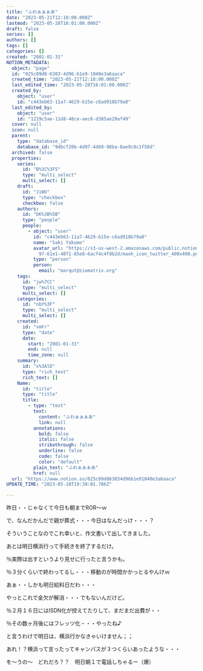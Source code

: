 ```yaml
---
title: "ふわぁぁぁあ"
date: "2023-05-21T12:18:00.000Z"
lastmod: "2023-05-28T16:01:00.000Z"
draft: false
series: []
authors: []
tags: []
categories: []
created: "2001-01-31"
NOTION_METADATA:
  object: "page"
  id: "025c09d8-6303-4d96-b1e9-1040e3a6aaca"
  created_time: "2023-05-21T12:18:00.000Z"
  last_edited_time: "2023-05-28T16:01:00.000Z"
  created_by:
    object: "user"
    id: "c443eb63-11a7-4629-b15e-c6ad918b79a0"
  last_edited_by:
    object: "user"
    id: "1219c5ae-11d8-48ce-aec6-d385ae29af49"
  cover: null
  icon: null
  parent:
    type: "database_id"
    database_id: "9dbcf20b-4d97-4d69-98ba-8ae9c8c1f58d"
  archived: false
  properties:
    series:
      id: "B%3C%3FS"
      type: "multi_select"
      multi_select: []
    draft:
      id: "JiWU"
      type: "checkbox"
      checkbox: false
    authors:
      id: "bK%3B%5B"
      type: "people"
      people:
        - object: "user"
          id: "c443eb63-11a7-4629-b15e-c6ad918b79a0"
          name: "Saki Yakumo"
          avatar_url: "https://s3-us-west-2.amazonaws.com/public.notion-static.com/3ad1c4\
            97-61e1-48f1-85e8-6acf4c4fdb2d/maoh_icon_twitter_400x400.png"
          type: "person"
          person:
            email: "marqut@ziomatrix.org"
    tags:
      id: "jw%7CC"
      type: "multi_select"
      multi_select: []
    categories:
      id: "nbY%3F"
      type: "multi_select"
      multi_select: []
    created:
      id: "vmFr"
      type: "date"
      date:
        start: "2001-01-31"
        end: null
        time_zone: null
    summary:
      id: "x%3AlD"
      type: "rich_text"
      rich_text: []
    Name:
      id: "title"
      type: "title"
      title:
        - type: "text"
          text:
            content: "ふわぁぁぁあ"
            link: null
          annotations:
            bold: false
            italic: false
            strikethrough: false
            underline: false
            code: false
            color: "default"
          plain_text: "ふわぁぁぁあ"
          href: null
  url: "https://www.notion.so/025c09d863034d96b1e91040e3a6aaca"
UPDATE_TIME: "2023-05-28T19:39:01.786Z"

---
```

<link rel="stylesheet" href="https://cdn.jsdelivr.net/npm/katex@0.16.2/dist/katex.min.css" integrity="sha384-bYdxxUwYipFNohQlHt0bjN/LCpueqWz13HufFEV1SUatKs1cm4L6fFgCi1jT643X" crossorigin="anonymous">


昨日・・じゃなくて今日も朝までROR～ｗ


で、なんだかんだで親が葬式・・・今日はなんだっけ・・・？


そういうことなのでこれ幸いと、作文書いて出してきました。


あとは明日横浜行って手続きを終了するだけ。


％実際は出すというより見せに行ったと言うかも。


％３分くらいで終わってるし・・・移動のが時間かかっとるやんけｗ


あぁ・・しかも明日給料日だわ・・・


やっとこれで金欠が解消・・・でもないんだけど。


％２月１６日にはISDN化が控えてたりして、まだまだ出費が・・


％その数ヶ月後にはフレッツ化・・・やったね♪


と言うわけで明日は、横浜行かなきゃいけません；；


あれ！？横浜って言ったってキャンパスが３つくらいあったような・・・


を～うの～　どれだろ？？　明日朝１で電話しちゃるー（爆）

